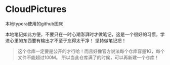 # CloudPictures
本地typora使用的github图床

本地笔记如此方便，不要只在一时心潮澎湃时才做笔记，这是一个很好的习惯，学进心里的东西要有输出才不至于忘得太干净！
坚持做笔记把！

> 这个仓库一定要是公开的才行哈！而且好像官方说法每个仓库容量1G，每个文件不能超过100M。
所以当此仓库满了的时候，可以再新建一个仓库！

